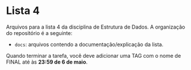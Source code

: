 # Lista 4
Arquivos para a lista 4 da disciplina de Estrutura de Dados. A organização do repositório é a seguinte:

- `docs`: arquivos contendo a documentação/explicação da lista.

Quando terminar a tarefa, você deve adicionar uma TAG com o nome de FINAL até às __23:59 de 6 de maio__.

